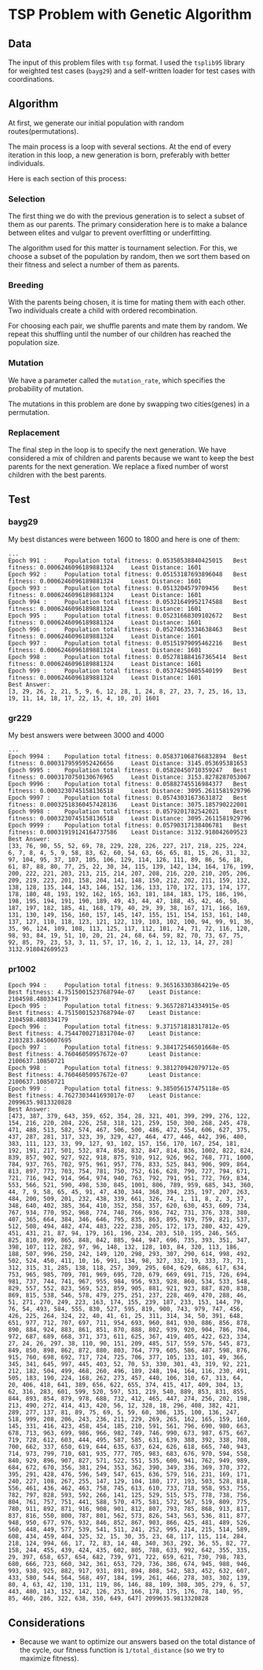 # TSP Problem with Genetic Algorithm
## Data
The input of this problem files with `tsp` format. I used the `tsplib95` library for weighted test cases (`bayg29`) and a self-written loader for test cases with coordinations.

## Algorithm
At first, we generate our initial population with random routes(permutations).

The main process is a loop with several sections. At the end of every iteration in this loop, a new generation is born, preferably with better individuals.

Here is each section of this process:

### Selection
The first thing we do with the previous generation is to select a subset of them as our parents. The primary consideration here is to make a balance between elites and vulgar to prevent overfitting or underfitting.

The algorithm used for this matter is tournament selection. For this, we choose a subset of the population by random, then we sort them based on their fitness and select a number of them as parents.

### Breeding
With the parents being chosen, it is time for mating them with each other. Two individuals create a child with ordered recombination.

For choosing each pair, we shuffle parents and mate them by random. We repeat this shuffling until the number of our children has reached the population size.

### Mutation
We have a parameter called the `mutation_rate`, which specifies the probability of mutation.

The mutations in this problem are done by swapping two cities(genes) in a permutation.

### Replacement
The final step in the loop is to specify the next generation. We have considered a mix of children and parents because we want to keep the best parents for the next generation.
We replace a fixed number of worst children with the best parents.

## Test
### bayg29
My best distances were between 1600 to 1800 and here is one of them:
```
...
Epoch 991 :     Population total fitness: 0.05350538840425015   Best fitness: 0.0006246096189881324     Least Distance: 1601
Epoch 992 :     Population total fitness: 0.05153187693896048   Best fitness: 0.0006246096189881324     Least Distance: 1601
Epoch 993 :     Population total fitness: 0.0513204579709456    Best fitness: 0.0006246096189881324     Least Distance: 1601
Epoch 994 :     Population total fitness: 0.05321649952174588   Best fitness: 0.0006246096189881324     Least Distance: 1601
Epoch 995 :     Population total fitness: 0.05231668309102672   Best fitness: 0.0006246096189881324     Least Distance: 1601
Epoch 996 :     Population total fitness: 0.05274635334638463   Best fitness: 0.0006246096189881324     Least Distance: 1601
Epoch 997 :     Population total fitness: 0.05151979095462216   Best fitness: 0.0006246096189881324     Least Distance: 1601
Epoch 998 :     Population total fitness: 0.052781884167365414  Best fitness: 0.0006246096189881324     Least Distance: 1601
Epoch 999 :     Population total fitness: 0.05374250485540199   Best fitness: 0.0006246096189881324     Least Distance: 1601
Best Answer:
[3, 29, 26, 2, 21, 5, 9, 6, 12, 28, 1, 24, 8, 27, 23, 7, 25, 16, 13, 19, 11, 14, 18, 17, 22, 15, 4, 10, 20] 1601
```
### gr229
My best answers were between 3000 and 4000
```
...
Epoch 9994 :    Population total fitness: 0.058371068766832894  Best fitness: 0.0003179595952426656     Least Distance: 3145.053695381653
Epoch 9995 :    Population total fitness: 0.05820450710359247   Best fitness: 0.0003170750130676965     Least Distance: 3153.8278287053067
Epoch 9996 :    Population total fitness: 0.05882745516984377   Best fitness: 0.0003230745158136518     Least Distance: 3095.2611581929796
Epoch 9997 :    Population total fitness: 0.05743031673631872   Best fitness: 0.00032518360457428136    Least Distance: 3075.185790222001
Epoch 9998 :    Population total fitness: 0.0579201782542021    Best fitness: 0.0003230745158136518     Least Distance: 3095.2611581929796
Epoch 9999 :    Population total fitness: 0.05790317138406781   Best fitness: 0.00031919124164737586    Least Distance: 3132.918042609523
Best Answer:
[33, 76, 90, 55, 52, 69, 78, 229, 228, 226, 227, 217, 218, 225, 224, 6, 7, 8, 4, 5, 9, 58, 83, 62, 60, 54, 63, 66, 65, 81, 15, 26, 31, 32, 97, 104, 95, 37, 107, 105, 106, 129, 114, 126, 111, 89, 86, 56, 18, 61, 87, 88, 80, 77, 25, 22, 30, 34, 115, 139, 142, 134, 164, 176, 199, 200, 222, 221, 203, 213, 215, 214, 207, 208, 216, 220, 210, 205, 206, 209, 219, 223, 201, 158, 204, 141, 148, 150, 212, 202, 211, 159, 132, 138, 128, 135, 144, 143, 146, 152, 136, 133, 170, 172, 173, 174, 177, 178, 180, 48, 193, 192, 162, 165, 163, 181, 184, 183, 175, 186, 196, 198, 195, 194, 191, 190, 189, 49, 43, 44, 47, 188, 45, 42, 46, 50, 187, 197, 182, 185, 41, 168, 179, 40, 29, 39, 38, 167, 171, 166, 169, 131, 130, 149, 156, 160, 157, 145, 147, 155, 151, 154, 153, 161, 140, 137, 127, 110, 118, 123, 121, 122, 119, 103, 102, 100, 94, 99, 91, 36, 35, 96, 124, 109, 108, 113, 125, 117, 112, 101, 74, 71, 72, 116, 120, 98, 93, 84, 19, 51, 10, 20, 21, 24, 68, 64, 59, 82, 70, 73, 67, 75, 92, 85, 79, 23, 53, 3, 11, 57, 17, 16, 2, 1, 12, 13, 14, 27, 28] 3132.918042609523
```
### pr1002
```
Epoch 994 :     Population total fitness: 9.365163303864219e-05         Best fitness: 4.7515001523768794e-07    Least Distance: 2104598.480334179
Epoch 995 :     Population total fitness: 9.365728714334915e-05         Best fitness: 4.7515001523768794e-07    Least Distance: 2104598.480334179
Epoch 996 :     Population total fitness: 9.371571818317812e-05         Best fitness: 4.7544700271831704e-07    Least Distance: 2103283.8450607695
Epoch 997 :     Population total fitness: 9.384172546501668e-05         Best fitness: 4.76046050957672e-07      Least Distance: 2100637.10850721
Epoch 998 :     Population total fitness: 9.381270942079712e-05         Best fitness: 4.76046050957672e-07      Least Distance: 2100637.10850721
Epoch 999 :     Population total fitness: 9.385056157475118e-05         Best fitness: 4.7627303441693017e-07    Least Distance: 2099635.9813320828
Best Answer:
[473, 387, 379, 643, 359, 652, 354, 28, 321, 401, 399, 299, 276, 122, 154, 216, 220, 204, 226, 258, 318, 121, 259, 150, 300, 268, 245, 478, 471, 488, 513, 582, 574, 467, 506, 500, 486, 472, 554, 606, 627, 375, 437, 287, 281, 317, 323, 39, 329, 427, 464, 477, 446, 442, 396, 400, 383, 111, 123, 33, 99, 127, 93, 102, 157, 156, 170, 167, 254, 181, 192, 191, 217, 501, 532, 874, 858, 832, 847, 814, 836, 1002, 822, 824, 839, 857, 902, 927, 922, 918, 875, 910, 912, 926, 962, 768, 771, 1000, 784, 937, 765, 702, 975, 961, 957, 776, 833, 525, 843, 906, 909, 864, 813, 897, 773, 703, 754, 781, 750, 752, 616, 628, 790, 727, 794, 671, 721, 716, 942, 914, 964, 974, 940, 763, 792, 791, 951, 772, 769, 834, 553, 566, 521, 590, 498, 530, 845, 1001, 806, 789, 959, 685, 343, 360, 44, 7, 9, 58, 65, 45, 91, 47, 430, 344, 368, 394, 235, 197, 207, 263, 484, 200, 509, 201, 232, 438, 339, 661, 326, 74, 1, 11, 8, 2, 3, 37, 348, 640, 402, 385, 364, 410, 352, 358, 357, 620, 630, 453, 609, 734, 767, 934, 770, 952, 968, 774, 748, 766, 936, 742, 731, 376, 378, 380, 407, 365, 664, 384, 346, 646, 795, 835, 863, 895, 919, 759, 821, 537, 512, 508, 494, 482, 474, 483, 222, 238, 205, 172, 173, 280, 432, 429, 451, 431, 21, 87, 94, 179, 161, 196, 234, 203, 510, 195, 246, 565, 825, 810, 899, 865, 848, 842, 885, 944, 947, 696, 735, 393, 351, 347, 398, 107, 112, 282, 97, 96, 148, 132, 128, 103, 84, 320, 113, 186, 188, 507, 996, 250, 242, 149, 120, 298, 293, 307, 290, 614, 998, 492, 502, 524, 450, 411, 10, 16, 991, 134, 98, 327, 332, 19, 333, 73, 71, 312, 315, 31, 285, 138, 118, 257, 309, 295, 604, 629, 686, 617, 634, 753, 965, 985, 709, 701, 969, 695, 720, 679, 669, 691, 715, 726, 694, 981, 737, 744, 741, 967, 955, 984, 956, 933, 928, 860, 534, 533, 548, 829, 557, 552, 823, 569, 523, 859, 905, 881, 921, 923, 887, 820, 838, 869, 815, 538, 546, 578, 479, 275, 251, 237, 228, 469, 470, 288, 46, 51, 271, 270, 249, 223, 163, 174, 155, 239, 187, 233, 153, 144, 79, 76, 54, 493, 584, 555, 830, 527, 595, 819, 900, 743, 979, 747, 456, 426, 225, 264, 324, 22, 40, 41, 61, 25, 311, 314, 34, 50, 391, 648, 651, 977, 712, 707, 697, 711, 954, 693, 960, 841, 930, 886, 856, 878, 890, 884, 924, 883, 861, 851, 870, 888, 802, 939, 920, 904, 786, 704, 972, 687, 689, 668, 371, 373, 611, 625, 367, 419, 405, 422, 623, 334, 27, 24, 26, 297, 38, 110, 90, 151, 209, 485, 517, 559, 576, 545, 873, 849, 850, 898, 862, 872, 880, 803, 764, 779, 605, 586, 487, 598, 876, 915, 760, 698, 692, 717, 724, 725, 706, 377, 105, 133, 101, 49, 366, 345, 341, 645, 997, 445, 403, 52, 70, 53, 330, 301, 43, 319, 92, 221, 212, 182, 504, 499, 468, 260, 496, 189, 248, 194, 164, 116, 230, 491, 505, 183, 190, 224, 168, 262, 273, 457, 440, 106, 310, 67, 313, 64, 20, 406, 418, 641, 389, 656, 622, 655, 374, 415, 417, 409, 304, 13, 62, 316, 283, 601, 599, 520, 597, 531, 219, 540, 889, 853, 831, 855, 844, 893, 854, 879, 978, 688, 732, 412, 465, 447, 274, 256, 202, 198, 213, 490, 272, 414, 413, 420, 56, 12, 328, 18, 296, 408, 382, 421, 289, 277, 137, 81, 89, 75, 69, 5, 59, 60, 306, 135, 100, 136, 247, 518, 999, 208, 206, 243, 236, 211, 229, 269, 265, 162, 165, 159, 160, 145, 331, 416, 423, 458, 454, 185, 210, 591, 561, 796, 690, 980, 663, 678, 713, 963, 699, 986, 966, 982, 749, 746, 990, 673, 987, 675, 667, 719, 728, 612, 603, 444, 495, 587, 585, 631, 639, 388, 392, 338, 708, 700, 662, 337, 650, 619, 644, 635, 637, 624, 626, 618, 665, 740, 943, 714, 973, 799, 710, 681, 935, 777, 705, 983, 683, 676, 970, 594, 558, 840, 929, 896, 907, 827, 571, 522, 551, 535, 600, 941, 762, 949, 989, 684, 672, 670, 356, 381, 294, 353, 362, 390, 349, 336, 369, 370, 372, 395, 291, 428, 476, 596, 549, 547, 615, 636, 579, 516, 231, 169, 171, 240, 227, 108, 267, 255, 147, 129, 104, 180, 177, 193, 503, 528, 818, 556, 461, 436, 462, 463, 758, 745, 613, 610, 733, 718, 958, 953, 755, 782, 797, 828, 593, 592, 266, 141, 125, 529, 515, 575, 778, 738, 756, 804, 761, 757, 751, 441, 588, 570, 475, 581, 572, 567, 519, 809, 775, 780, 911, 892, 871, 916, 908, 901, 812, 807, 793, 785, 868, 913, 817, 837, 816, 550, 800, 787, 801, 562, 573, 826, 543, 563, 536, 811, 877, 948, 950, 677, 976, 932, 846, 852, 867, 903, 866, 425, 481, 489, 526, 560, 448, 449, 577, 539, 541, 511, 241, 252, 995, 214, 215, 514, 589, 608, 434, 459, 404, 325, 32, 15, 30, 35, 23, 68, 117, 115, 114, 284, 218, 124, 994, 66, 17, 72, 83, 14, 48, 340, 363, 292, 36, 55, 82, 77, 158, 244, 455, 439, 424, 435, 602, 805, 788, 633, 992, 642, 355, 335, 29, 397, 658, 657, 654, 682, 739, 971, 722, 659, 621, 730, 798, 783, 680, 666, 723, 660, 342, 361, 653, 729, 736, 386, 674, 945, 988, 946, 993, 938, 925, 882, 917, 931, 891, 894, 808, 542, 583, 452, 632, 607, 433, 580, 544, 564, 568, 497, 184, 199, 261, 466, 278, 303, 302, 139, 80, 4, 63, 42, 130, 131, 119, 86, 146, 88, 109, 308, 305, 279, 6, 57, 443, 480, 143, 152, 142, 126, 253, 166, 178, 175, 176, 78, 140, 95, 85, 460, 286, 322, 638, 350, 649, 647] 2099635.9813320828
```
## Considerations
- Because we want to optimize our answers based on the total distance of the cycle, our fitness function is `1/total_distance` (so we try to maximize fitness).
